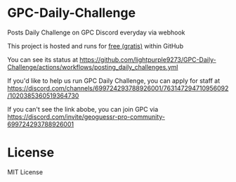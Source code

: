 # GPC-Daily-Challenge
Posts Daily Challenge on GPC Discord everyday via webhook

This project is hosted and runs for [free (gratis)](https://docs.github.com/en/get-started/learning-about-github/githubs-plans#github-free-for-personal-accounts:~:text=GitHub%20Actions%20features,minutes%20per%20month) within GitHub

You can see its status at https://github.com/lightpurple9273/GPC-Daily-Challenge/actions/workflows/posting_daily_challenges.yml

If you'd like to help us run GPC Daily Challenge, you can apply for staff at https://discord.com/channels/699724293788926001/763147294710956092/1020385360519364730

If you can't see the link abobe, you can join GPC via https://discord.com/invite/geoguessr-pro-community-699724293788926001

# License
MIT License
